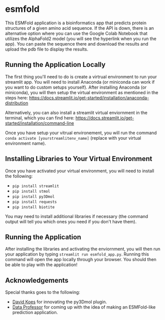 # esmfold
This ESMFold application is a bioinformatics app that predicts protein structures of a given amino acid sequence.  If the API is down, there is an alternative option where you can use the Google Colab Notebook that utilizes the AlphaFold2 model (you will see the hyperlink when you run the app).  You can paste the sequence there and download the results and upload the pdb file to display the results.

## Running the Application Locally
The first thing you'll need to do is create a virtrual environment to run your streamlit app.  You will need to install Anaconda (or miniconda can work if you want to do custom setups yourself).  After installing Anaconda (or miniconda), you will then setup the virtual environment as mentioned in the steps here:  https://docs.streamlit.io/get-started/installation/anaconda-distribution

Alternatively, you can also install a streamlit virtual enviornment in the terminal, which you can find here:  https://docs.streamlit.io/get-started/installation/command-line

Once you have setup your vitrual environement, you will run the command `conda activate [yourstreamlitenv_name]` (replace with your virtual environment name).

## Installing Libraries to Your Virtual Environment
Once you have activated your virtual environment, you will need to install the following:

* `pip install streamlit`
* `pip install stmol`
* `pip install py3Dmol`
* `pip install requests`
* `pip install biotite`

You may need to install additional libraries if necessary (the command output will tell you which ones you need if you don't have them).

## Running the Application
After installing the libraries and activating the enviornment, you will then run your application by typing `streamlit run esmfold_app.py`.  Running this command will open the app locally through your browser.  You should then be able to play with the application!

## Acknowledgements
Special thanks goes to the following:

* <a href="https://github.com/dkoes">David Koes</a> for innovating the py3Dmol plugin.
* <a href="https://github.com/dataprofessor">Data Professor</a> for coming up with the idea of making an ESMFold-like prediction application.


